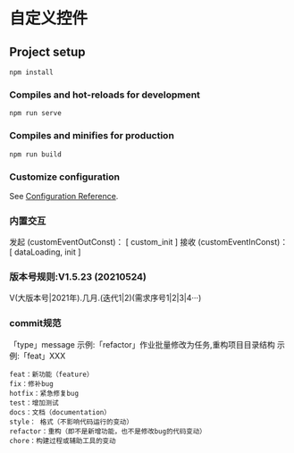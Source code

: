 <!--
 * @Author: hfxie
 * @Date: 2023-09-12 10:08:58
 * @LastEditors: hfxie
 * @LastEditTime: 2023-09-14 09:48:49
 * @Description: 指引
-->
# 自定义控件

## Project setup
```
npm install
```

### Compiles and hot-reloads for development
```
npm run serve
```

### Compiles and minifies for production
```
npm run build
```

### Customize configuration
See [Configuration Reference](https://cli.vuejs.org/config/).

### 内置交互
  发起 (customEventOutConst)： [ custom_init ]
  接收 (customEventInConst)： [ dataLoading, init ]


### 版本号规则:V1.5.23 (20210524)
  V(大版本号|2021年).几月.(迭代1|2)(需求序号1|2|3|4···) 


### commit规范
「type」message
示例:「refactor」作业批量修改为任务,重构项目目录结构
示例:「feat」XXX
```
feat：新功能（feature）
fix：修补bug
hotfix：紧急修复bug
test：增加测试
docs：文档（documentation）
style： 格式（不影响代码运行的变动）
refactor：重构（即不是新增功能，也不是修改bug的代码变动）
chore：构建过程或辅助工具的变动


